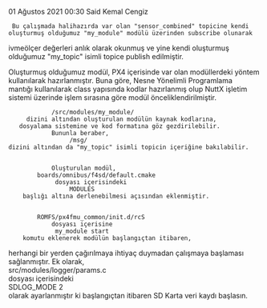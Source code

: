 01 Ağustos 2021
00:30
Said Kemal Cengiz


     Bu çalışmada halihazırda var olan "sensor_combined" topicine kendi 	
    oluşturmuş olduğumuz "my_module" modülü üzerinden subscribe olunarak 	
ivmeölçer değerleri anlık olarak okunmuş ve yine kendi oluşturmuş olduğumuz 
		"my_topic" isimli topice publish edilmiştir.			
										
										
  Oluşturmuş olduğumuz modül, PX4 içerisinde var olan modüllerdeki yöntem 	
     kullanılarak hazırlanmıştır. Buna göre, Nesne Yönelimli Programlama    
 mantığı kullanılarak class yapısında kodlar hazırlanmış olup NuttX işletim	
	sistemi üzerinde işlem sırasına göre modül önceliklendirilmiştir.	
										
										
			    /src/modules/my_module/				
	     dizini altından oluşturulan modülün kaynak kodlarına,		
	   dosyalama sistemine ve kod formatına göz gezdirilebilir. 		
				Bununla beraber,				
				     /msg/					
	dizini altından da "my_topic" isimli topicin içeriğine bakılabilir.	
										
										
				Oluşturulan modül,				
			boards/omnibus/f4sd/default.cmake			
			     dosyası içerisindeki				
				     MODULES					
		başlığı altına derlenebilmesi açısından eklenmiştir.		
										
										
 			ROMFS/px4fmu_common/init.d/rcS			
				dosyası içerisine				
				 my_module start				
		komutu eklenerek modülün başlangıçtan itibaren, 		
   herhangi bir yerden çağırılmaya ihtiyaç duymadan çalışmaya başlaması	
   		           sağlanmıştır. Ek olarak, 				
			  src/modules/logger/params.c				
			     dosyası içerisindeki 				
				SDLOG_MODE 2 					
 olarak ayarlanmıştır ki başlangıçtan itibaren SD Karta veri kaydı başlasın.
